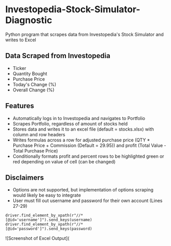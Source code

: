 # Investopedia-Stock-Simulator-Diagnostic
Python program that scrapes data from Investopedia's Stock Simulator and writes to Excel

## Data Scraped from Investopedia
* Ticker
* Quantity Bought
* Purchase Price
* Today's Change (%)
* Overall Change (%)

## Features
* Automatically logs in to Investopedia and navigates to Portfolio
* Scrapes Portfolio, regardless of amount of stocks held
* Stores data and writes it to an excel file (default = stocks.xlsx) with column and row headers
* Writes formulas across a row for adjusted purchase price (QTY * Purchase Price + Commission (Default = 29.95)) and profit (Total Value - Total Purchase Price)
* Conditionally formats profit and percent rows to be highlighted green or red depending on value of cell (can be changed)

## Disclaimers
* Options are not supported, but implementation of options scraping would likely be easy to integrate
* User must fill out username and password for their own account (Lines 27-29)
```# Log in
driver.find_element_by_xpath(r"//*[@id='username']").send_keys(username)
driver.find_element_by_xpath(r"//*[@id='password']").send_keys(password)
```
![Screenshot of Excel Output](
